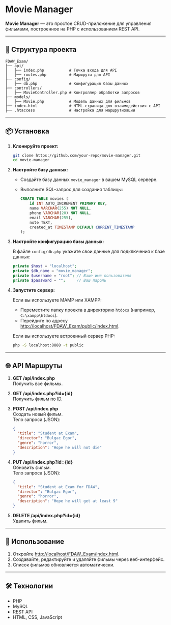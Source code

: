 # Movie Manager

**Movie Manager** — это простое CRUD-приложение для управления фильмами, построенное на PHP с использованием REST API.

---

## 📁 Структура проекта

```
FDAW_Exam/
├── api/
│   ├── index.php           # Точка входа для API
│   ├── routes.php          # Маршруты для API
├── config/
│   ├── db.php              # Конфигурация базы данных
├── controllers/
│   ├── MovieController.php # Контроллер обработки запросов
├── models/
│   ├── Movie.php           # Модель данных для фильмов
├── index.html              # HTML-страница для взаимодействия с API
├── .htaccess               # Настройка для маршрутизации
```

---

## 📦 Установка

1. **Клонируйте проект:**

   ```bash
   git clone https://github.com/your-repo/movie-manager.git
   cd movie-manager
   ```

2. **Настройте базу данных:**

   - Создайте базу данных `movie_manager` в вашем MySQL сервере.
   - Выполните SQL-запрос для создания таблицы:

     ```sql
     CREATE TABLE movies (
         id INT AUTO_INCREMENT PRIMARY KEY,
         name VARCHAR(255) NOT NULL,
         phone VARCHAR(20) NOT NULL,
         email VARCHAR(255),
         note TEXT,
         created_at TIMESTAMP DEFAULT CURRENT_TIMESTAMP
     );
     ```

3. **Настройте конфигурацию базы данных:**

   В файле `config/db.php` укажите свои данные для подключения к базе данных:

   ```php
   private $host = "localhost";
   private $db_name = "movie_manager";
   private $username = "root"; // Ваше имя пользователя
   private $password = "";     // Ваш пароль
   ```

4. **Запустите сервер:**

   Если вы используете MAMP или XAMPP:

   - Переместите папку проекта в директорию `htdocs` (например, `C:\xampp\htdocs`).
   - Перейдите по адресу [http://localhost/FDAW_Exam/public/index.html](http://localhost/FDAW_Exam/public/index.html).

   Если вы используете встроенный сервер PHP:

   ```bash
   php -S localhost:8888 -t public
   ```

---

## 🌐 API Маршруты

1. **GET /api/index.php**  
   Получить все фильмы.

2. **GET /api/index.php?id={id}**  
   Получить фильм по ID.

3. **POST /api/index.php**  
   Создать новый фильм.  
   Тело запроса (JSON):

   ```json
   {
     "title": "Student at Exam",
     "director": "Bulgac Egor",
     "genre": "horror",
     "description": "Hope he will not die"
   }
   ```

4. **PUT /api/index.php?id={id}**  
   Обновить фильм.  
   Тело запроса (JSON):

   ```json
   {
     "title": "Student at Exam for FDAW",
     "director": "Bulgac Egor",
     "genre": "horror",
     "description": "Hope he will get at least 9"
   }
   ```

5. **DELETE /api/index.php?id={id}**  
   Удалить фильм.

---

## 📃 Использование

1. Откройте [http://localhost/FDAW_Exam/index.html](http://localhost/FDAW_Exam/index.html).
2. Создавайте, редактируйте и удаляйте фильмы через веб-интерфейс.
3. Список фильмов обновляется автоматически.

---

## 🛠 Технологии

- PHP
- MySQL
- REST API
- HTML, CSS, JavaScript

